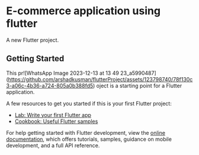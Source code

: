 # E-commerce application using flutter

A new Flutter project.

## Getting Started

This pr![WhatsApp Image 2023-12-13 at 13 49 23_a5990487]
(https://github.com/arshadkusman/flutterProject/assets/123798740/78f130c3-a06c-4b36-a724-805a0b388fd5)
oject is a starting point for a Flutter application.

A few resources to get you started if this is your first Flutter project:

- [Lab: Write your first Flutter app](https://docs.flutter.dev/get-started/codelab)
- [Cookbook: Useful Flutter samples](https://docs.flutter.dev/cookbook)

For help getting started with Flutter development, view the
[online documentation](https://docs.flutter.dev/), which offers tutorials,
samples, guidance on mobile development, and a full API reference.
